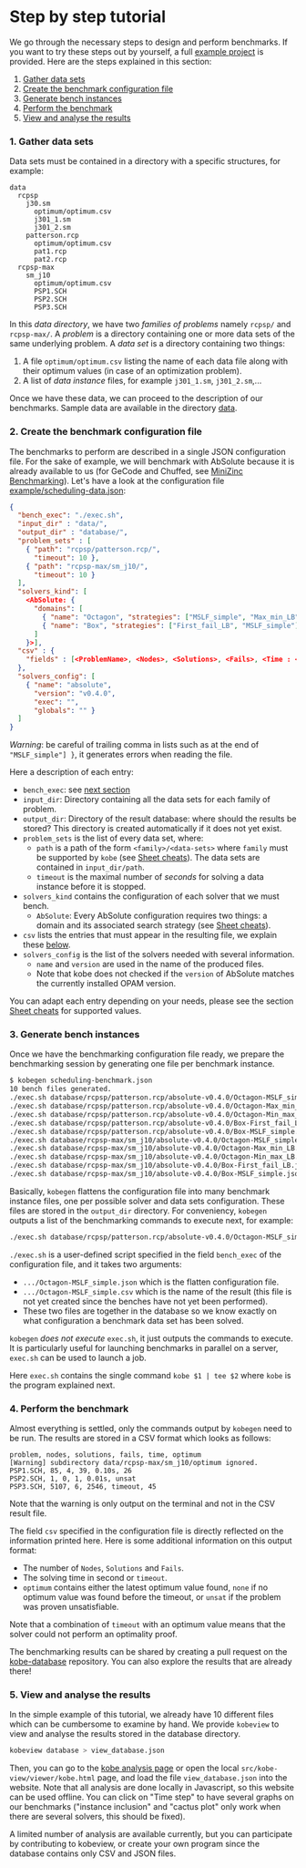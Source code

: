 # Step by step tutorial

We go through the necessary steps to design and perform benchmarks.
If you want to try these steps out by yourself, a full [example project](https://github.com/ptal/kobe/tree/example) is provided.
Here are the steps explained in this section:

1. [Gather data sets](benchmarking-tutorial.html#a1-gather-data-sets)
2. [Create the benchmark configuration file](benchmarking-tutorial.html#a2-create-the-benchmark-configuration-file)
3. [Generate bench instances](benchmarking-tutorial.html#a3-generate-bench-instances)
4. [Perform the benchmark](benchmarking-tutorial.html#a4-perform-the-benchmark)
5. [View and analyse the results](benchmarking-tutorial.html#a5-view-and-analyse-the-results)

### 1. Gather data sets

Data sets must be contained in a directory with a specific structures, for example:

```
data
  rcpsp
    j30.sm
      optimum/optimum.csv
      j301_1.sm
      j301_2.sm
    patterson.rcp
      optimum/optimum.csv
      pat1.rcp
      pat2.rcp
  rcpsp-max
    sm_j10
      optimum/optimum.csv
      PSP1.SCH
      PSP2.SCH
      PSP3.SCH
```

In this _data directory_, we have two _families of problems_ namely `rcpsp/` and `rcpsp-max/`.
A _problem_ is a directory containing one or more data sets of the same underlying problem.
A _data set_ is a directory containing two things:

1. A file `optimum/optimum.csv` listing the name of each data file along with their optimum values (in case of an optimization problem).
2. A list of _data instance_ files, for example `j301_1.sm`, `j301_2.sm`,...

Once we have these data, we can proceed to the description of our benchmarks.
Sample data are available in the directory [data](https://github.com/ptal/kobe/tree/example/data).

### 2. Create the benchmark configuration file

The benchmarks to perform are described in a single JSON configuration file.
For the sake of example, we will benchmark with AbSolute because it is already available to us (for GeCode and Chuffed, see [MiniZinc Benchmarking](minizinc-benchmarking.html)).
Let's have a look at the configuration file [example/scheduling-data.json](https://github.com/ptal/kobe/tree/example/scheduling-data.json):

```json
{
  "bench_exec": "./exec.sh",
  "input_dir" : "data/",
  "output_dir" : "database/",
  "problem_sets" : [
    { "path": "rcpsp/patterson.rcp/",
      "timeout": 10 },
    { "path": "rcpsp-max/sm_j10/",
      "timeout": 10 }
  ],
  "solvers_kind": [
    <AbSolute: {
      "domains": [
        { "name": "Octagon", "strategies": ["MSLF_simple", "Max_min_LB", "Min_max_LB"] },
        { "name": "Box", "strategies": ["First_fail_LB", "MSLF_simple"] }
      ]
    }>],
  "csv" : {
    "fields" : [<ProblemName>, <Nodes>, <Solutions>, <Fails>, <Time : <Sec>>, <Optimum>]
  },
  "solvers_config": [
    { "name": "absolute",
      "version": "v0.4.0",
      "exec": "",
      "globals": "" }
  ]
}
```

*Warning*: be careful of trailing comma in lists such as at the end of `"MSLF_simple"] }`, it generates errors when reading the file.

Here a description of each entry:

* `bench_exec`: see [next section](benchmarking-tutorial.html#a3-generate-bench-instances)
* `input_dir`: Directory containing all the data sets for each family of problem.
* `output_dir`: Directory of the result database: where should the results be stored? This directory is created automatically if it does not yet exist.
* `problem_sets` is the list of every data set, where:
  * `path` is a path of the form `<family>/<data-sets>` where `family` must be supported by `kobe` (see [Sheet cheats](benchmarking.html#sheet-cheats)).
    The data sets are contained in `input_dir/path`.
  * `timeout` is the maximal number of _seconds_ for solving a data instance before it is stopped.
* `solvers_kind` contains the configuration of each solver that we must bench.
  * `AbSolute`: Every AbSolute configuration requires two things: a domain and its associated search strategy (see [Sheet cheats](benchmarking.html#sheet-cheats)).
* `csv` lists the entries that must appear in the resulting file, we explain these [below](benchmarking-tutorial.html#a4-perform-the-benchmark).
* `solvers_config` is the list of the solvers needed with several information.
  * `name` and `version` are used in the name of the produced files.
  * Note that kobe does not checked if the `version` of AbSolute matches the currently installed OPAM version.

You can adapt each entry depending on your needs, please see the section [Sheet cheats](benchmarking.html#sheet-cheats) for supported values.

### 3. Generate bench instances

Once we have the benchmarking configuration file ready, we prepare the benchmarking session by generating one file per benchmark instance.

```sh
$ kobegen scheduling-benchmark.json
10 bench files generated.
./exec.sh database/rcpsp/patterson.rcp/absolute-v0.4.0/Octagon-MSLF_simple.json database/rcpsp/patterson.rcp/absolute-v0.4.0/Octagon-MSLF_simple.csv
./exec.sh database/rcpsp/patterson.rcp/absolute-v0.4.0/Octagon-Max_min_LB.json database/rcpsp/patterson.rcp/absolute-v0.4.0/Octagon-Max_min_LB.csvbenchmarking-tutorial.html#a4-perform-the-benchmark
./exec.sh database/rcpsp/patterson.rcp/absolute-v0.4.0/Octagon-Min_max_LB.json database/rcpsp/patterson.rcp/absolute-v0.4.0/Octagon-Min_max_LB.csv
./exec.sh database/rcpsp/patterson.rcp/absolute-v0.4.0/Box-First_fail_LB.json database/rcpsp/patterson.rcp/absolute-v0.4.0/Box-First_fail_LB.csv
./exec.sh database/rcpsp/patterson.rcp/absolute-v0.4.0/Box-MSLF_simple.json database/rcpsp/patterson.rcp/absolute-v0.4.0/Box-MSLF_simple.csv
./exec.sh database/rcpsp-max/sm_j10/absolute-v0.4.0/Octagon-MSLF_simple.json database/rcpsp-max/sm_j10/absolute-v0.4.0/Octagon-MSLF_simple.csv
./exec.sh database/rcpsp-max/sm_j10/absolute-v0.4.0/Octagon-Max_min_LB.json database/rcpsp-max/sm_j10/absolute-v0.4.0/Octagon-Max_min_LB.csv
./exec.sh database/rcpsp-max/sm_j10/absolute-v0.4.0/Octagon-Min_max_LB.json database/rcpsp-max/sm_j10/absolute-v0.4.0/Octagon-Min_max_LB.csv
./exec.sh database/rcpsp-max/sm_j10/absolute-v0.4.0/Box-First_fail_LB.json database/rcpsp-max/sm_j10/absolute-v0.4.0/Box-First_fail_LB.csv
./exec.sh database/rcpsp-max/sm_j10/absolute-v0.4.0/Box-MSLF_simple.json database/rcpsp-max/sm_j10/absolute-v0.4.0/Box-MSLF_simple.csv
```

Basically, `kobegen` flattens the configuration file into many benchmark instance files, one per possible solver and data sets configuration.
These files are stored in the `output_dir` directory.
For conveniency, `kobegen` outputs a list of the benchmarking commands to execute next, for example:
```sh
./exec.sh database/rcpsp/patterson.rcp/absolute-v0.4.0/Octagon-MSLF_simple.json database/rcpsp/patterson.rcp/absolute-v0.4.0/Octagon-MSLF_simple.csv
```

`./exec.sh` is a user-defined script specified in the field `bench_exec` of the configuration file, and it takes two arguments:
  * `.../Octagon-MSLF_simple.json` which is the flatten configuration file.
  * `.../Octagon-MSLF_simple.csv` which is the name of the result (this file is not yet created since the benches have not yet been performed).
  * These two files are together in the database so we know exactly on what configuration a benchmark data set has been solved.

`kobegen` *does not execute* `exec.sh`, it just outputs the commands to execute.
It is particularly useful for launching benchmarks in parallel on a server, `exec.sh` can be used to launch a job.

Here `exec.sh` contains the single command `kobe $1 | tee $2` where `kobe` is the program explained next.

### 4. Perform the benchmark

Almost everything is settled, only the commands output by `kobegen` need to be run.
The results are stored in a CSV format which looks as follows:

```csv
problem, nodes, solutions, fails, time, optimum
[Warning] subdirectory data/rcpsp-max/sm_j10/optimum ignored.
PSP1.SCH, 85, 4, 39, 0.10s, 26
PSP2.SCH, 1, 0, 1, 0.01s, unsat
PSP3.SCH, 5107, 6, 2546, timeout, 45
```

Note that the warning is only output on the terminal and not in the CSV result file.

The field `csv` specified in the configuration file is directly reflected on the information printed here.
Here is some additional information on this output format:
  * The number of `Nodes`, `Solutions` and `Fails`.
  * The solving time in second or `timeout`.
  * `optimum` contains either the latest optimum value found, `none` if no optimum value was found before the timeout, or `unsat` if the problem was proven unsatisfiable.

Note that a combination of `timeout` with an optimum value means that the solver could not perform an optimality proof.

The benchmarking results can be shared by creating a pull request on the [kobe-database](https://github.com/ptal/kobe-database) repository.
You can also explore the results that are already there!

### 5. View and analyse the results

In the simple example of this tutorial, we already have 10 different files which can be cumbersome to examine by hand.
We provide `kobeview` to view and analyse the results stored in the database directory.

```sh
kobeview database > view_database.json
```

Then, you can go to the [kobe analysis page](kobe.html) or open the local `src/kobe-view/viewer/kobe.html` page, and load the file `view_database.json` into the website.
Note that all analysis are done locally in Javascript, so this website can be used offline.
You can click on "Time step" to have several graphs on our benchmarks ("instance inclusion" and "cactus plot" only work when there are several solvers, this should be fixed).

A limited number of analysis are available currently, but you can participate by contributing to kobeview, or create your own program since the database contains only CSV and JSON files.
